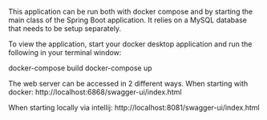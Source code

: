 This application can be run both with docker compose and by starting the main class of the Spring Boot application. It relies on a MySQL database that needs to be setup separately. 

To view the application, start your docker desktop application and run the following in your terminal window:

docker-compose build
docker-compose up

The web server can be accessed in 2 different ways.
When starting with docker: 
http://localhost:6868/swagger-ui/index.html

When starting locally via intellij: 
http://localhost:8081/swagger-ui/index.html

